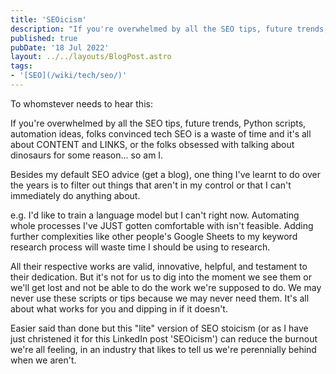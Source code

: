 ```yaml
---
title: 'SEOicism'
description: "If you're overwhelmed by all the SEO tips, future trends, Python scripts, automation ideas, folks convinced tech SEO is a waste of time and it's all about CONTENT and LINKS, or the folks obsessed with talking about dinosaurs for some reason... so am I."
published: true
pubDate: '18 Jul 2022'
layout: ../../layouts/BlogPost.astro
tags:
- '[SEO](/wiki/tech/seo/)'
---
```


To whomstever needs to hear this:

If you're overwhelmed by all the SEO tips, future trends, Python scripts, automation ideas, folks convinced tech SEO is a waste of time and it's all about CONTENT and LINKS, or the folks obsessed with talking about dinosaurs for some reason... so am I.

Besides my default SEO advice (get a blog), one thing I've learnt to do over the years is to filter out things that aren't in my control or that I can't immediately do anything about.

e.g. I'd like to train a language model but I can't right now. Automating whole processes I've JUST gotten comfortable with isn't feasible. Adding further complexities like other people's Google Sheets to my keyword research process will waste time I should be using to research.

All their respective works are valid, innovative, helpful, and testament to their dedication. But it's not for us to dig into the moment we see them or we'll get lost and not be able to do the work we're supposed to do. We may never use these scripts or tips because we may never need them. It's all about what works for you and dipping in if it doesn't.

Easier said than done but this "lite" version of SEO stoicism (or as I have just christened it for this LinkedIn post 'SEOicism') can reduce the burnout we're all feeling, in an industry that likes to tell us we're perennially behind when we aren't.
